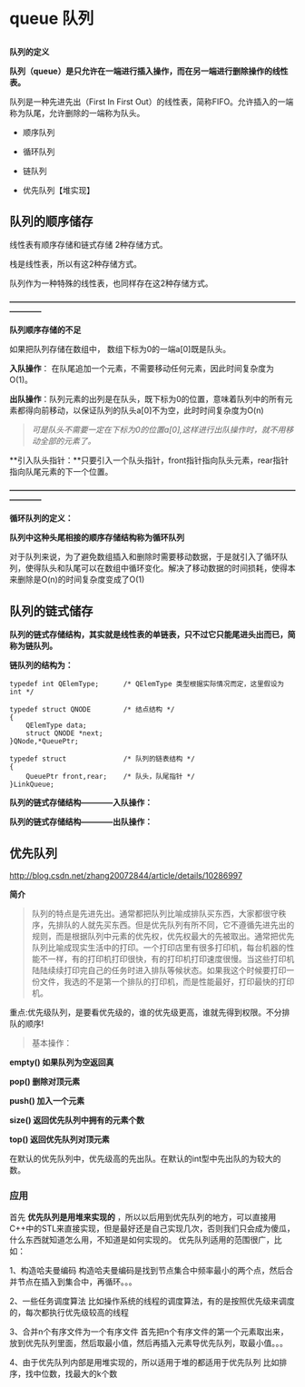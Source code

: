 # queue 队列


## 


**队列的定义**

**队列（queue）是只允许在一端进行插入操作，而在另一端进行删除操作的线性表。**


队列是一种先进先出（First In First Out）的线性表，简称FIFO。允许插入的一端称为队尾，允许删除的一端称为队头。

* 顺序队列

* 循环队列
	
* 链队列

* 优先队列【堆实现】

## 队列的顺序储存
线性表有顺序存储和链式存储 2种存储方式。 

栈是线性表，所以有这2种存储方式。

队列作为一种特殊的线性表，也同样存在这2种存储方式。

**————————————————————————————————————————**

**队列顺序存储的不足**

如果把队列存储在数组中， 数组下标为0的一端a[0]既是队头。

**入队操作**： 在队尾追加一个元素，不需要移动任何元素，因此时间复杂度为O(1)。

**出队操作**：队列元素的出列是在队头，既下标为0的位置，意味着队列中的所有元素都得向前移动，以保证队列的队头a[0]不为空，此时时间复杂度为O(n)



>  *可是队头不需要一定在下标为0的位置a[0],这样进行出队操作时，就不用移动全部的元素了。*

**引入队头指针：**只要引入一个队头指针，front指针指向队头元素，rear指针指向队尾元素的下一个位置。





**————————————————————————————————————————**

**循环队列的定义：**

**队列中这种头尾相接的顺序存储结构称为循环队列**

对于队列来说，为了避免数组插入和删除时需要移动数据，于是就引入了循环队列，使得队头和队尾可以在数组中循环变化。解决了移动数据的时间损耗，使得本来删除是O(n)的时间复杂度变成了O(1)


## 队列的链式储存


**队列的链式存储结构，其实就是线性表的单链表，只不过它只能尾进头出而已，简称为链队列。**




**链队列的结构为：**

	typedef int QElemType;		/* QElemType 类型根据实际情况而定，这里假设为 int */
	
	typedef struct QNODE		/* 结点结构 */
	{
		QElemType data;
		struct QNODE *next;
	}QNode,*QueuePtr;

	typedef struct 				/* 队列的链表结构 */
	{
		QueuePtr front,rear;	/* 队头，队尾指针 */
	}LinkQueue;


**队列的链式存储结构————入队操作：**
	

**队列的链式存储结构————出队操作：**




## 优先队列

http://blog.csdn.net/zhang20072844/article/details/10286997

 **简介**
>队列的特点是先进先出。通常都把队列比喻成排队买东西，大家都很守秩序，先排队的人就先买东西。但是优先队列有所不同，它不遵循先进先出的规则，而是根据队列中元素的优先权，优先权最大的先被取出。通常把优先队列比喻成现实生活中的打印。一个打印店里有很多打印机，每台机器的性能不一样，有的打印机打印很快，有的打印机打印速度很慢。当这些打印机陆陆续续打印完自己的任务时进入排队等候状态。如果我这个时候要打印一份文件，我选的不是第一个排队的打印机，而是性能最好，打印最快的打印机。

重点:优先级队列，是要看优先级的，谁的优先级更高，谁就先得到权限。不分排队的顺序!

>基本操作：

   **empty() 如果队列为空返回真**

   **pop() 删除对顶元素**

   **push() 加入一个元素**

   **size() 返回优先队列中拥有的元素个数**

   **top() 返回优先队列对顶元素**

   在默认的优先队列中，优先级高的先出队。在默认的int型中先出队的为较大的数。


### 应用
首先 **优先队列是用堆来实现的** ，所以以后用到优先队列的地方，可以直接用C++中的STL来直接实现，但是最好还是自己实现几次，否则我们只会成为傻瓜，什么东西就知道怎么用，不知道是如何实现的。
优先队列适用的范围很广，比如：

1、构造哈夫曼编码
   构造哈夫曼编码是找到节点集合中频率最小的两个点，然后合并节点在插入到集合中，再循环。。。

2、一些任务调度算法
   比如操作系统的线程的调度算法，有的是按照优先级来调度的，每次都执行优先级较高的线程

3、合并n个有序文件为一个有序文件
   首先把n个有序文件的第一个元素取出来，放到优先队列里面，然后取最小值，然后再插入元素导优先队列，取最小值。。。

4、由于优先队列内部是用堆实现的，所以适用于堆的都适用于优先队列
   比如排序，找中位数，找最大的k个数



